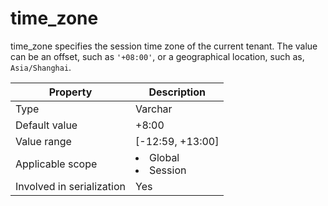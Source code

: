 # time_zone

time_zone specifies the session time zone of the current tenant. The value can be an offset, such as `'+08:00'`, or a geographical location, such as, `Asia/Shanghai`.

| **Property** | **Description** |
|---------|------------------------------------------------------------------------------------------------------------|
| Type | Varchar |
| Default value | +8:00 |
| Value range | [-12:59, +13:00] |
| Applicable scope | <li> Global   <li> Session |
| Involved in serialization | Yes |
